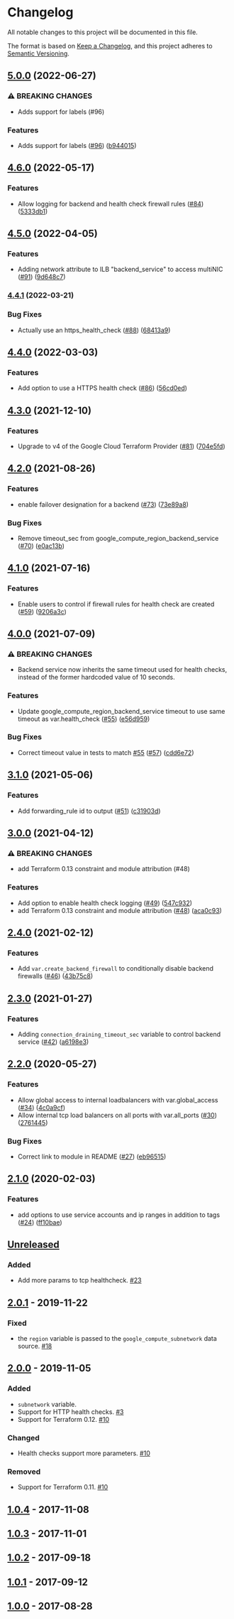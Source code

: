 # Changelog
All notable changes to this project will be documented in this file.

The format is based on [Keep a Changelog](https://keepachangelog.com/en/1.0.0/),
and this project adheres to [Semantic Versioning](https://semver.org/spec/v2.0.0.html).

## [5.0.0](https://github.com/terraform-google-modules/terraform-google-lb-internal/compare/v4.6.0...v5.0.0) (2022-06-27)


### ⚠ BREAKING CHANGES

* Adds support for labels (#96)

### Features

* Adds support for labels ([#96](https://github.com/terraform-google-modules/terraform-google-lb-internal/issues/96)) ([b944015](https://github.com/terraform-google-modules/terraform-google-lb-internal/commit/b944015e25deb4584280b8732e2d1190112676ab))

## [4.6.0](https://github.com/terraform-google-modules/terraform-google-lb-internal/compare/v4.5.0...v4.6.0) (2022-05-17)


### Features

* Allow logging for backend and health check firewall rules ([#84](https://github.com/terraform-google-modules/terraform-google-lb-internal/issues/84)) ([5333db1](https://github.com/terraform-google-modules/terraform-google-lb-internal/commit/5333db15184504d1fba4b27ad62a012596803893))

## [4.5.0](https://github.com/terraform-google-modules/terraform-google-lb-internal/compare/v4.4.1...v4.5.0) (2022-04-05)


### Features

* Adding network attribute to ILB "backend_service" to access multiNIC ([#91](https://github.com/terraform-google-modules/terraform-google-lb-internal/issues/91)) ([9d648c7](https://github.com/terraform-google-modules/terraform-google-lb-internal/commit/9d648c74fe3ec5b577f7efa427e32e15ef5bb7fd))

### [4.4.1](https://github.com/terraform-google-modules/terraform-google-lb-internal/compare/v4.4.0...v4.4.1) (2022-03-21)


### Bug Fixes

* Actually use an https_health_check ([#88](https://github.com/terraform-google-modules/terraform-google-lb-internal/issues/88)) ([68413a9](https://github.com/terraform-google-modules/terraform-google-lb-internal/commit/68413a94822fc777ed1b7b4efa1615b380de102c))

## [4.4.0](https://github.com/terraform-google-modules/terraform-google-lb-internal/compare/v4.3.0...v4.4.0) (2022-03-03)


### Features

* Add option to use a HTTPS health check ([#86](https://github.com/terraform-google-modules/terraform-google-lb-internal/issues/86)) ([56cd0ed](https://github.com/terraform-google-modules/terraform-google-lb-internal/commit/56cd0ed7fe95cf895e7185d08c62e431d9fa5e34))

## [4.3.0](https://www.github.com/terraform-google-modules/terraform-google-lb-internal/compare/v4.2.0...v4.3.0) (2021-12-10)


### Features

* Upgrade to v4 of the Google Cloud Terraform Provider ([#81](https://www.github.com/terraform-google-modules/terraform-google-lb-internal/issues/81)) ([704e5fd](https://www.github.com/terraform-google-modules/terraform-google-lb-internal/commit/704e5fd5bc4f3ef0461235373e18b368c9cd4177))

## [4.2.0](https://www.github.com/terraform-google-modules/terraform-google-lb-internal/compare/v4.1.0...v4.2.0) (2021-08-26)


### Features

* enable failover designation for a backend ([#73](https://www.github.com/terraform-google-modules/terraform-google-lb-internal/issues/73)) ([73e89a8](https://www.github.com/terraform-google-modules/terraform-google-lb-internal/commit/73e89a8b795207d0c172e205d591ff6a7595743a))


### Bug Fixes

* Remove timeout_sec from google_compute_region_backend_service ([#70](https://www.github.com/terraform-google-modules/terraform-google-lb-internal/issues/70)) ([e0ac13b](https://www.github.com/terraform-google-modules/terraform-google-lb-internal/commit/e0ac13b5301b11a3e790de9148993d864ec2a816))

## [4.1.0](https://www.github.com/terraform-google-modules/terraform-google-lb-internal/compare/v4.0.0...v4.1.0) (2021-07-16)


### Features

* Enable users to control if firewall rules for health check are created ([#59](https://www.github.com/terraform-google-modules/terraform-google-lb-internal/issues/59)) ([9206a3c](https://www.github.com/terraform-google-modules/terraform-google-lb-internal/commit/9206a3cf7875050de5f1e4cb59ce67631dcd42aa))

## [4.0.0](https://www.github.com/terraform-google-modules/terraform-google-lb-internal/compare/v3.1.0...v4.0.0) (2021-07-09)


### ⚠ BREAKING CHANGES

* Backend service now inherits the same timeout used for health checks, instead of the former hardcoded value of 10 seconds.

### Features

* Update google_compute_region_backend_service timeout to use same timeout as var.health_check ([#55](https://www.github.com/terraform-google-modules/terraform-google-lb-internal/issues/55)) ([e56d959](https://www.github.com/terraform-google-modules/terraform-google-lb-internal/commit/e56d9595a546a7a42ae5a83fc0d9f2c3cdae274b))


### Bug Fixes

* Correct timeout value in tests to match [#55](https://www.github.com/terraform-google-modules/terraform-google-lb-internal/issues/55) ([#57](https://www.github.com/terraform-google-modules/terraform-google-lb-internal/issues/57)) ([cdd6e72](https://www.github.com/terraform-google-modules/terraform-google-lb-internal/commit/cdd6e72ef650a8c096256d64d6410fa19df3f90a))

## [3.1.0](https://www.github.com/terraform-google-modules/terraform-google-lb-internal/compare/v3.0.0...v3.1.0) (2021-05-06)


### Features

* Add forwarding_rule id to output ([#51](https://www.github.com/terraform-google-modules/terraform-google-lb-internal/issues/51)) ([c31903d](https://www.github.com/terraform-google-modules/terraform-google-lb-internal/commit/c31903d281c4c62a6f37f73bb36a3d4a065eeb44))

## [3.0.0](https://www.github.com/terraform-google-modules/terraform-google-lb-internal/compare/v2.4.0...v3.0.0) (2021-04-12)


### ⚠ BREAKING CHANGES

* add Terraform 0.13 constraint and module attribution (#48)

### Features

* Add option to enable health check logging ([#49](https://www.github.com/terraform-google-modules/terraform-google-lb-internal/issues/49)) ([547c932](https://www.github.com/terraform-google-modules/terraform-google-lb-internal/commit/547c9320bdf1d9efe5157dd73a09810e4fa272b4))
* add Terraform 0.13 constraint and module attribution ([#48](https://www.github.com/terraform-google-modules/terraform-google-lb-internal/issues/48)) ([aca0c93](https://www.github.com/terraform-google-modules/terraform-google-lb-internal/commit/aca0c939f4c9eedf555e8cace8d4fd13e4ec871f))

## [2.4.0](https://www.github.com/terraform-google-modules/terraform-google-lb-internal/compare/v2.3.0...v2.4.0) (2021-02-12)


### Features

* Add `var.create_backend_firewall` to conditionally disable backend firewalls ([#46](https://www.github.com/terraform-google-modules/terraform-google-lb-internal/issues/46)) ([43b75c8](https://www.github.com/terraform-google-modules/terraform-google-lb-internal/commit/43b75c83c0f788a86ed3bcc1f2680b3f23d6635f))

## [2.3.0](https://www.github.com/terraform-google-modules/terraform-google-lb-internal/compare/v2.2.0...v2.3.0) (2021-01-27)


### Features

* Adding `connection_draining_timeout_sec` variable to control backend service ([#42](https://www.github.com/terraform-google-modules/terraform-google-lb-internal/issues/42)) ([a6198e3](https://www.github.com/terraform-google-modules/terraform-google-lb-internal/commit/a6198e31e7155530f762d4078394a8e9d8b76b28))

## [2.2.0](https://www.github.com/terraform-google-modules/terraform-google-lb-internal/compare/v2.1.0...v2.2.0) (2020-05-27)


### Features

* Allow global access to internal loadbalancers with var.global_access ([#34](https://www.github.com/terraform-google-modules/terraform-google-lb-internal/issues/34)) ([4c0a9cf](https://www.github.com/terraform-google-modules/terraform-google-lb-internal/commit/4c0a9cf7b4677133ac9158cc4192ddf0a0e6d052))
* Allow internal tcp load balancers on all ports with var.all_ports ([#30](https://www.github.com/terraform-google-modules/terraform-google-lb-internal/issues/30)) ([2761445](https://www.github.com/terraform-google-modules/terraform-google-lb-internal/commit/276144531017152ddcba1ca02073bfa1844d39bb))


### Bug Fixes

* Correct link to module in README ([#27](https://www.github.com/terraform-google-modules/terraform-google-lb-internal/issues/27)) ([eb96515](https://www.github.com/terraform-google-modules/terraform-google-lb-internal/commit/eb96515fdd9f8a6adae5bd44c15adb9e1f0e06fd))

## [2.1.0](https://www.github.com/terraform-google-modules/terraform-google-lb-internal/compare/v2.0.1...v2.1.0) (2020-02-03)


### Features

* add options to use service accounts and ip ranges in addition to tags ([#24](https://www.github.com/terraform-google-modules/terraform-google-lb-internal/issues/24)) ([ff10bae](https://www.github.com/terraform-google-modules/terraform-google-lb-internal/commit/ff10baefbbf6e7e5ee18e534df17d567b65a020f))

## [Unreleased]

### Added

- Add more params to tcp healthcheck. [#23](https://github.com/terraform-google-modules/terraform-google-lb-internal/pull/23)

## [2.0.1] - 2019-11-22

### Fixed

- the `region` variable is passed to the `google_compute_subnetwork` data source. [#18]

## [2.0.0] - 2019-11-05

### Added

- `subnetwork` variable.
- Support for HTTP health checks. [#3]
- Support for Terraform 0.12. [#10]

### Changed

- Health checks support more parameters. [#10]

### Removed

- Support for Terraform 0.11. [#10]

## [1.0.4] - 2017-11-08

## [1.0.3] - 2017-11-01

## [1.0.2] - 2017-09-18

## [1.0.1] - 2017-09-12

## [1.0.0] - 2017-08-28

[Unreleased]: https://github.com/terraform-google-modules/terraform-google-lb-internal/compare/v2.0.1...HEAD
[2.0.1]: https://github.com/terraform-google-modules/terraform-google-lb-internal/compare/v2.0.0...v2.0.1
[2.0.0]: https://github.com/terraform-google-modules/terraform-google-lb-internal/compare/1.0.4...v2.0.0
[1.0.4]: https://github.com/terraform-google-modules/terraform-google-lb-internal/compare/1.0.3...1.0.4
[1.0.3]: https://github.com/terraform-google-modules/terraform-google-lb-internal/compare/1.0.2...1.0.3
[1.0.2]: https://github.com/terraform-google-modules/terraform-google-lb-internal/compare/1.0.1...1.0.2
[1.0.1]: https://github.com/terraform-google-modules/terraform-google-lb-internal/compare/1.0.0...1.0.1
[1.0.0]: https://github.com/terraform-google-modules/terraform-google-lb-internal/releases/tag/1.0.0

[#18]: https://github.com/terraform-google-modules/terraform-google-lb-internal/issues/18
[#10]: https://github.com/terraform-google-modules/terraform-google-lb-internal/issues/10
[#3]: https://github.com/terraform-google-modules/terraform-google-lb-internal/issues/3
